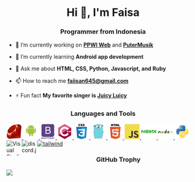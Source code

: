 <h1 align="center">Hi 👋, I'm Faisa</h1>
<h3 align="center">Programmer from Indonesia</h3>

- 🔭 I’m currently working on **[PPWI Web](https://ppwi.glitch.me/)** and **[PuterMusik](https://putermusik.glitch.me/)**

- 🌱 I’m currently learning **Android app development**

- 💬 Ask me about **HTML, CSS, Python, Javascript, and Ruby**

- 📫 How to reach me **faiisan645@gmail.com**

- ⚡ Fun fact **My favorite singer is [Juicy Luicy](https://open.spotify.com/artist/3tMTXQyRrPmMyHv5SoC0TV?si=ZY8g06EdSO24kcFTn8-DZA&utm_source=copy-link&dl_branch=1)**

<h3 align="center">Languages and Tools</h3>

<p align="left"> <a href="https://developer.android.com" target="_blank"> <img src="https://raw.githubusercontent.com/devicons/devicon/master/icons/ruby/ruby-original.svg" alt="ruby" width="40" height="40"/> <img src="https://raw.githubusercontent.com/devicons/devicon/master/icons/android/android-original-wordmark.svg" alt="android" width="40" height="40"/> </a> <a href="https://getbootstrap.com" target="_blank"> <img src="https://raw.githubusercontent.com/devicons/devicon/master/icons/bootstrap/bootstrap-plain-wordmark.svg" alt="bootstrap" width="40" height="40"/> </a> <a href="https://www.w3schools.com/cpp/" target="_blank"> <img src="https://raw.githubusercontent.com/devicons/devicon/master/icons/cplusplus/cplusplus-original.svg" alt="cplusplus" width="40" height="40"/> </a> <a href="https://www.w3schools.com/css/" target="_blank"> <img src="https://raw.githubusercontent.com/devicons/devicon/master/icons/css3/css3-original-wordmark.svg" alt="css3" width="40" height="40"/> </a> <a href="https://golang.org" target="_blank"> <img src="https://raw.githubusercontent.com/devicons/devicon/master/icons/go/go-original.svg" alt="go" width="40" height="40"/> </a> <a href="https://www.w3.org/html/" target="_blank"> <img src="https://raw.githubusercontent.com/devicons/devicon/master/icons/html5/html5-original-wordmark.svg" alt="html5" width="40" height="40"/> </a> <a href="https://developer.mozilla.org/en-US/docs/Web/JavaScript" target="_blank"> <img src="https://raw.githubusercontent.com/devicons/devicon/master/icons/javascript/javascript-original.svg" alt="javascript" width="40" height="40"/> </a> <a href="https://www.nginx.com" target="_blank"> <img src="https://raw.githubusercontent.com/devicons/devicon/master/icons/nginx/nginx-original.svg" alt="nginx" width="40" height="40"/> </a> <a href="https://nodejs.org" target="_blank"> <img src="https://raw.githubusercontent.com/devicons/devicon/master/icons/nodejs/nodejs-original-wordmark.svg" alt="nodejs" width="40" height="40"/> </a> <a href="https://www.python.org" target="_blank"> <img src="https://raw.githubusercontent.com/devicons/devicon/master/icons/python/python-original.svg" alt="python" width="40" height="40"/> </a> <a href="https://tailwindcss.com/" target="_blank"> <img src="https://www.vectorlogo.zone/logos/tailwindcss/tailwindcss-icon.svg" alt="tailwind" width="40" height="40"/> </a> <a href="https://code.visualstudio.com/" target="_blank"> <img align="left" alt="Visual Studio Code" width="40" height="40" src="https://i.imgur.com/LwSdAlE.png" /> </a> <a href="https://discord.js.org/" target="_blank"> <img align="left" alt="discord.js" width="40" height="40" src="https://i.imgur.com/SI1DZf3.png" /> </a> </p>







<h3 align="center">GitHub Trophy</h3>

<img src="https://github-profile-trophy.vercel.app/?username=justfaisa&theme=monokai&column=7&no-frame=true">
